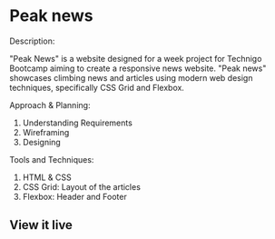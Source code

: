 # Peak news

Description:

"Peak News" is a website designed for a week project for Technigo Bootcamp aiming to create a responsive news website. "Peak news" showcases climbing news and articles using modern web design techniques, specifically CSS Grid and Flexbox.

Approach & Planning:

1. Understanding Requirements
2. Wireframing
3. Designing

Tools and Techniques:

1. HTML & CSS
2. CSS Grid: Layout of the articles
3. Flexbox: Header and Footer


## View it live

